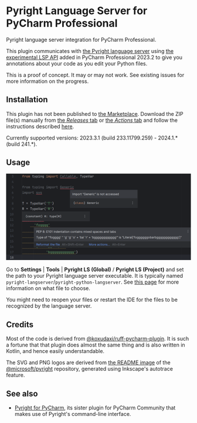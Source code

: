 # Pyright Language Server for PyCharm Professional

<!-- Plugin description -->
Pyright language server integration for PyCharm Professional.

This plugin communicates with [the Pyright language server][1]
using [the experimental LSP API][2] added in PyCharm Professional 2023.2
to give you annotations about your code as you edit your Python files.


  [1]: https://github.com/microsoft/pyright
  [2]: https://plugins.jetbrains.com/docs/intellij/language-server-protocol.html
<!-- Plugin description end -->

This is a proof of concept. It may or may not work.
See existing issues for more information on the progress.


## Installation

This plugin has not been published to [the Marketplace][3].
Download the ZIP file(s) manually from [the <i>Releases</i> tab][4]
or [the <i>Actions</i> tab][5] and follow the instructions described [here][6].

Currently supported versions:
2023.3.1 (build 233.11799.259) - 2024.1.* (build 241.*).


## Usage

![](.github/readme/demo1.png)

Go to <b>Settings</b> | <b>Tools</b> |
<b>Pyright LS (Global)</b> / <b>Pyright LS (Project)</b> and
set the path to your Pyright language server executable.
It is typically named `pyright-langserver`/`pyright-python-langserver`.
See [this page][7] for more information on what file to choose.

You might need to reopen your files or restart the IDE
for the files to be recognized by the language server.


## Credits

Most of the code is derived from [@koxudaxi/ruff-pycharm-plugin][8].
It is such a fortune that that plugin does almost the same thing
and is also written in Kotlin, and hence easily understandable.

The SVG and PNG logos are derived from [the README image][9]
of the [@microsoft/pyright][1] repository,
generated using Inkscape's autotrace feature.


## See also

* [Pyright for PyCharm][10], its sister plugin for PyCharm Community
  that makes use of Pyright's command-line interface.


  [3]: https://plugins.jetbrains.com/
  [4]: https://github.com/InSyncWithFoo/pyright-langserver-for-pycharm/releases
  [5]: https://github.com/InSyncWithFoo/pyright-langserver-for-pycharm/actions/workflows/build.yaml
  [6]: https://www.jetbrains.com/help/pycharm/managing-plugins.html#install_plugin_from_disk
  [7]: https://insyncwithfoo.github.io/pyright-for-pycharm/faq/#whats-the-difference-between-pyright-and-pyright-python
  [8]: https://github.com/koxudaxi/ruff-pycharm-plugin
  [9]: https://github.com/microsoft/pyright/blob/main/docs/img/PyrightLarge.png
  [10]: https://github.com/InSyncWithFoo/pyright-for-pycharm

